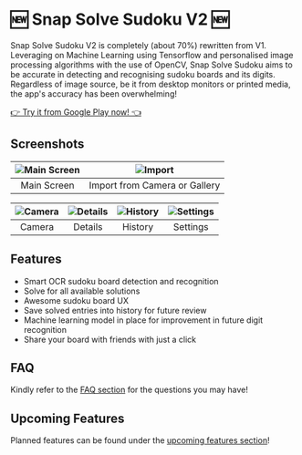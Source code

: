 # 🆕 Snap Solve Sudoku V2 🆕

Snap Solve Sudoku V2 is completely (about 70%) rewritten from V1. Leveraging on Machine Learning using Tensorflow and personalised image processing algorithms with the use of OpenCV, Snap Solve Sudoku aims to be accurate in detecting and recognising sudoku boards and its digits. Regardless of image source, be it from desktop monitors or printed media, the app's accuracy has been overwhelming!

[👉 Try it from Google Play now! 👈](https://play.google.com/store/apps/details?id=com.beebeeoii.snapsolvesudoku)

## Screenshots

| ![Main Screen](../v2/screenshots/main_screen.jpg) | ![Import](../v2/screenshots/import.jpg) |
|:-------------------:|:--------------:|
| Main Screen | Import from Camera or Gallery |

| ![Camera](../v2/screenshots/camera.jpg) | ![Details](../v2/screenshots/details.jpg) | ![History](../v2/screenshots/history.jpg) | ![Settings](../v2/screenshots/settings.jpg) |
|:--------------:|:---------------:|:---------------:|:----------------:|
| Camera         | Details         | History         | Settings         |

## Features

- Smart OCR sudoku board detection and recognition
- Solve for all available solutions
- Awesome sudoku board UX
- Save solved entries into history for future review
- Machine learning model in place for improvement in future digit recognition
- Share your board with friends with just a click

## FAQ

Kindly refer to the [FAQ section](FAQ.md) for the questions you may have!

## Upcoming Features

Planned features can be found under the [upcoming features section](UPCOMING_FEATURES.md)!

[1]: https://github.com/Beebeeoii/SnapSolveSudoku/blob/v2/screenshots/main_screen.jpg
[2]: https://github.com/Beebeeoii/SnapSolveSudoku/blob/v2/screenshots/import.jpg
[3]: https://github.com/Beebeeoii/SnapSolveSudoku/blob/v2/screenshots/camera.jpg
[4]: https://github.com/Beebeeoii/SnapSolveSudoku/blob/v2/screenshots/details.jpg
[5]: https://github.com/Beebeeoii/SnapSolveSudoku/blob/v2/screenshots/history.jpg
[6]: https://github.com/Beebeeoii/SnapSolveSudoku/blob/v2/screenshots/settings.jpg